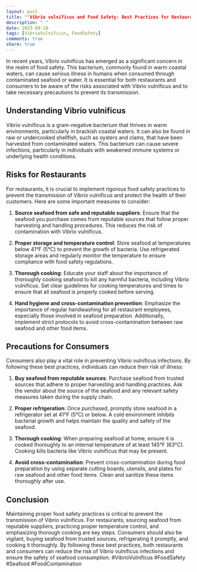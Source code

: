 ```yaml
---
layout: post
title: ""Vibrio vulnificus and Food Safety: Best Practices for Restaurants and Consumers""
description: " "
date: 2023-09-18
tags: [VibrioVulnificus, FoodSafety]
comments: true
share: true
---
```


In recent years, Vibrio vulnificus has emerged as a significant concern in the realm of food safety. This bacterium, commonly found in warm coastal waters, can cause serious illness in humans when consumed through contaminated seafood or water. It is essential for both restaurants and consumers to be aware of the risks associated with Vibrio vulnificus and to take necessary precautions to prevent its transmission. 

## Understanding Vibrio vulnificus

Vibrio vulnificus is a gram-negative bacterium that thrives in warm environments, particularly in brackish coastal waters. It can also be found in raw or undercooked shellfish, such as oysters and clams, that have been harvested from contaminated waters. This bacterium can cause severe infections, particularly in individuals with weakened immune systems or underlying health conditions.

## Risks for Restaurants

For restaurants, it is crucial to implement rigorous food safety practices to prevent the transmission of Vibrio vulnificus and protect the health of their customers. Here are some important measures to consider:

1. **Source seafood from safe and reputable suppliers**: Ensure that the seafood you purchase comes from reputable sources that follow proper harvesting and handling procedures. This reduces the risk of contamination with Vibrio vulnificus.

2. **Proper storage and temperature control**: Store seafood at temperatures below 41°F (5°C) to prevent the growth of bacteria. Use refrigerated storage areas and regularly monitor the temperature to ensure compliance with food safety regulations.

3. **Thorough cooking**: Educate your staff about the importance of thoroughly cooking seafood to kill any harmful bacteria, including Vibrio vulnificus. Set clear guidelines for cooking temperatures and times to ensure that all seafood is properly cooked before serving.

4. **Hand hygiene and cross-contamination prevention**: Emphasize the importance of regular handwashing for all restaurant employees, especially those involved in seafood preparation. Additionally, implement strict protocols to avoid cross-contamination between raw seafood and other food items.

## Precautions for Consumers

Consumers also play a vital role in preventing Vibrio vulnificus infections. By following these best practices, individuals can reduce their risk of illness:

1. **Buy seafood from reputable sources**: Purchase seafood from trusted sources that adhere to proper harvesting and handling practices. Ask the vendor about the source of the seafood and any relevant safety measures taken during the supply chain.

2. **Proper refrigeration**: Once purchased, promptly store seafood in a refrigerator set at 41°F (5°C) or below. A cold environment inhibits bacterial growth and helps maintain the quality and safety of the seafood.

3. **Thorough cooking**: When preparing seafood at home, ensure it is cooked thoroughly to an internal temperature of at least 145°F (63°C). Cooking kills bacteria like Vibrio vulnificus that may be present.

4. **Avoid cross-contamination**: Prevent cross-contamination during food preparation by using separate cutting boards, utensils, and plates for raw seafood and other food items. Clean and sanitize these items thoroughly after use.

## Conclusion

Maintaining proper food safety practices is critical to prevent the transmission of Vibrio vulnificus. For restaurants, sourcing seafood from reputable suppliers, practicing proper temperature control, and emphasizing thorough cooking are key steps. Consumers should also be vigilant, buying seafood from trusted sources, refrigerating it promptly, and cooking it thoroughly. By following these best practices, both restaurants and consumers can reduce the risk of Vibrio vulnificus infections and ensure the safety of seafood consumption. #VibrioVulnificus #FoodSafety #Seafood #FoodContamination